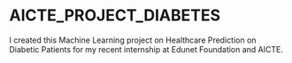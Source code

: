 # AICTE_PROJECT_DIABETES
I created this Machine Learning project on Healthcare Prediction on Diabetic Patients for my recent internship at Edunet Foundation and AICTE.
